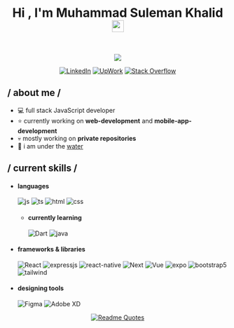 <h1 align="center">Hi , I'm Muhammad Suleman Khalid <img src="https://media.giphy.com/media/hvRJCLFzcasrR4ia7z/giphy.gif" width="27"></h1>
<!-- <img src="https://gpvc.arturio.dev/ahmadaslam1999" alt="Profile views" align='right'/> -->
&nbsp<p align="center">
  <a href="https://github.com/DenverCoder1/readme-typing-svg"><img src="https://readme-typing-svg.herokuapp.com?font=Time+New+Roman&color=%23C8BE25&size=20&center=true&vCenter=true&width=600&height=100&lines=JavaScript+Engineer;Full-Stack+Web+Developer;Mobile+App+Developer"></a>
</p>
    <div align=center>
        <a href="https://www.linkedin.com/in/ahmadaslam/"><img src="https://img.shields.io/badge/Linkedin-0077b5?style=flat&logo=linkedin" alt="LinkedIn" /></a>
        <a href="https://www.upwork.com/freelancers/~0196ba1d1cf79c844b"><img src="https://img.shields.io/badge/Upwork-494949?style=flat&logo=upwork" alt="UpWork" /></a>
        <a href="https://stackoverflow.com/users/13834222/ahmad"><img src="https://img.shields.io/badge/Stack Overflow-f48024?style=flat&logo=stackoverflow&logoColor=white" alt="Stack Overflow" /></a>
    </div>
    
<h2> / about me / </h2>
  
- :computer:  full stack JavaScript developer
- ⭐ currently working on **web-development** and **mobile-app-development**
- 💀 mostly working on **private repositories**
- :ocean: i am under the [water](https://www.youtube.com/watch?v=Bu8bH2P37kY)


<h2> / current skills / </h2>
  
- <h4> languages </h4>
  <img src = "https://img.shields.io/badge/JavaScript-323330?style=for-the-badge&logo=javascript&logoColor=F7DF1E" alt = "js" />
  <img src = "https://img.shields.io/badge/TypeScript-007ACC?style=for-the-badge&logo=typescript&logoColor=white" alt = "ts" />
  <img src = "https://img.shields.io/badge/HTML5-E34F26?style=for-the-badge&logo=html5&logoColor=white" alt = "html" />
  <img src = "https://img.shields.io/badge/CSS3-1572B6?style=for-the-badge&logo=css3&logoColor=white" alt = "css" />
  
  - <h4> currently learning </h5>
    <img src = "https://img.shields.io/badge/dart-%230175C2.svg?style=for-the-badge&logo=dart&logoColor=white" alt = "Dart" />
    <img src = "https://img.shields.io/badge/java-%23ED8B00.svg?style=for-the-badge&logo=java&logoColor=white" alt = "java" />
  
- <h4> frameworks & libraries </h4>
  <img alt="React" src="https://img.shields.io/badge/React-20232A?style=for-the-badge&logo=react&logoColor=61DAFB">
  <img src = "https://img.shields.io/badge/express.js-%23404d59.svg?style=for-the-badge&logo=express&logoColor=%2361DAFB" alt = "expressjs" />
  <img src = "https://img.shields.io/badge/react_native-%2320232a.svg?style=for-the-badge&logo=react&logoColor=%2361DAFB" alt = "react-native" />
  <img src = "https://img.shields.io/badge/Next-black?style=for-the-badge&logo=next.js&logoColor=white" alt = "Next" />
  <img src = "https://img.shields.io/badge/vuejs-%2335495e.svg?style=for-the-badge&logo=vuedotjs&logoColor=%234FC08D" alt = "Vue" />
  <img src = "https://img.shields.io/badge/expo-1C1E24?style=for-the-badge&logo=expo&logoColor=#D04A37" alt = "expo" />
  <img src = "https://img.shields.io/badge/bootstrap-%23563D7C.svg?style=for-the-badge&logo=bootstrap&logoColor=white" alt = "bootstrap5" />
  <img src = "https://img.shields.io/badge/tailwindcss-%2338B2AC.svg?style=for-the-badge&logo=tailwind-css&logoColor=white" alt = "tailwind" />
  
- <h4> designing tools </h4>
 
  ![Figma](https://img.shields.io/badge/figma-%23F24E1E.svg?style=for-the-badge&logo=figma&logoColor=white)
  ![Adobe XD](https://img.shields.io/badge/Adobe%20XD-470137?style=for-the-badge&logo=Adobe%20XD&logoColor=#FF61F6)
<div align=center>
  
[![Readme Quotes](https://quotes-github-readme.vercel.app/api?type=horizontal&theme=dark)](https://github.com/piyushsuthar/github-readme-quotes)
</div>
